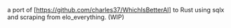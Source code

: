 a port of [https://github.com/charles37/WhichIsBetterAI] to Rust using sqlx and scraping from elo_everything. (WIP)
